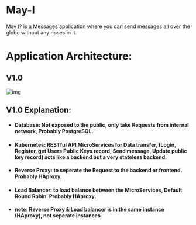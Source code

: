 # May-I
May I? is a Messages application where you can send messages all over the globe without any noses in it.

# Application Architecture:
## V1.0
![img](https://i.imgur.com/UOGj0ic.png)
## V1.0 Explanation:
- #### Database: Not exposed to the public, only take Requests from internal network, Probably PostgreSQL.
- #### Kubernetes: RESTful API MicroServices for Data transfer, (Login, Register, get Users Public Keys record, Send message, Update public key record) acts like a backend but a very stateless backend.
- #### Reverse Proxy: to seperate the Request to the backend or frontend. Probably HAproxy.
- #### Load Balancer: to load balance between the MicroServices, Default Round Robin. Probably HAproxy.
- #### note: Reverse Proxy & Load balancer is in the same instance (HAproxy), not seperate instances.
